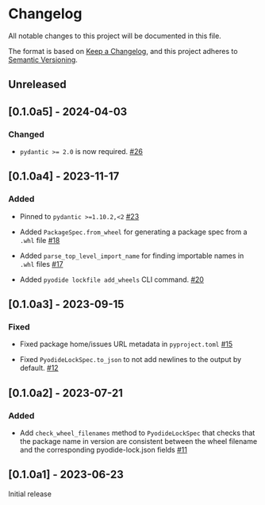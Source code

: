 # Changelog
All notable changes to this project will be documented in this file.

The format is based on [Keep a Changelog](https://keepachangelog.com/en/1.0.0/),
and this project adheres to [Semantic Versioning](https://semver.org/spec/v2.0.0.html).

## Unreleased

## [0.1.0a5] - 2024-04-03

### Changed

- `pydantic >= 2.0` is now required.
  [#26](https://github.com/pyodide/pyodide-lock/pull/26)

## [0.1.0a4] - 2023-11-17

### Added

- Pinned to `pydantic >=1.10.2,<2`
  [#23](https://github.com/pyodide/pyodide-lock/pull/23)

- Added `PackageSpec.from_wheel` for generating a package spec from a `.whl` file
  [#18](https://github.com/pyodide/pyodide-lock/pull/18)

- Added `parse_top_level_import_name` for finding importable names in `.whl` files
  [#17](https://github.com/pyodide/pyodide-lock/pull/17)

- Added `pyodide lockfile add_wheels` CLI command.
  [#20](https://github.com/pyodide/pyodide-lock/pull/20)

## [0.1.0a3] - 2023-09-15

### Fixed

- Fixed package home/issues URL metadata in `pyproject.toml`
  [#15](https://github.com/pyodide/pyodide-lock/pull/15)

- Fixed `PyodideLockSpec.to_json` to not add newlines to the output by default.
  [#12](https://github.com/pyodide/pyodide-lock/pull/12)

## [0.1.0a2] - 2023-07-21

### Added

 - Add `check_wheel_filenames` method to `PyodideLockSpec` that checks that the
   package name in version are consistent between the wheel filename and the
   corresponding pyodide-lock.json fields
   [#11](https://github.com/pyodide/pyodide-lock/pull/11)

## [0.1.0a1] - 2023-06-23

Initial release
